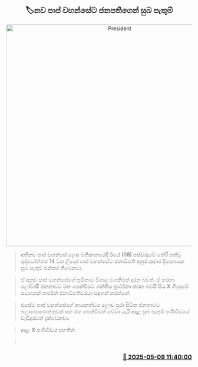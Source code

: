 <p align='center'><b><h2 align='center' title='President's congratulations to the new Pope'>🏷නව පාප් වහන්සේට ජනපතිගෙන් සුබ පැතුම්</h2></b></p>
<p align='center'><img src='https://helakuru.sgp1.cdn.digitaloceanspaces.com/esana/images/lib/anura-president-thero.jpg' width='600' alt='President's congratulations to the new Pope'></p>

> අභිනව පාප් වහන්සේ ලෙස වතිකානයේදී ඊයේ (08) පස්වරුවේ තේරී පත්වූ ශුද්ධෝත්තම 14 වන ලියෝ පාප් වහන්සේට ජනාධිපති අනුර කුමාර දිසානායක සුබ පැතුම් එක්කර තිබෙනවා.

> ඒ අනුව පාප් වහන්සේගේ භූමිකාව විශාල වගකීමක් දරන බවත්, ඒ හරහා ලෝවාසී ජනතාවට මඟ පෙන්වීමට ශක්තිය ප්‍රාර්ථනා කරන බවයි සිය X ගිණුමේ සටහනක් තබමින් ජනාධිපතිවරයා සඳහන් කරන්නේ.

> එසේම පාප් වහන්සේගේ නායකත්වය ලොව පුරා සිටින ජනතාවට බලාපොරොත්තුවක් සහ මග පෙන්වීමක් වේවා යැයි අදාළ සුබ පැතුම් පණිවිඩයේ වැඩිදුරටත් දැක්වෙනවා.

> අදාළ X පණිවිඩය පහතින්.

>  



<h3 align='right'><a href='https://www.helakuru.lk/esana/p/109965/'>📅 2025-05-09 11:40:00</a></h3>
